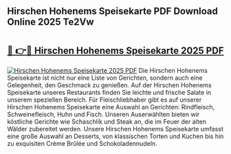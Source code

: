 ## Hirschen Hohenems Speisekarte PDF Download Online 2025 Te2Vw

# <h2><a href="http://gca2g2.nevu.top/?p=Hirschen+Hohenems+Speisekarte">🔗 👉🔴 Hirschen Hohenems Speisekarte 2025 PDF</a></h2>

[![Hirschen Hohenems Speisekarte 2025 PDF](https://i.imgur.com/dBaPXMq.png)](http://gca2g2.nevu.top/?p=Hirschen+Hohenems+Speisekarte)
Die Hirschen Hohenems Speisekarte ist nicht nur eine Liste von Gerichten, sondern auch eine Gelegenheit, den Geschmack zu genießen. Auf der Hirschen Hohenems Speisekarte unseres Restaurants finden Sie leichte und frische Salate in unserem speziellen Bereich. Für Fleischliebhaber gibt es auf unserer Hirschen Hohenems Speisekarte eine Auswahl an Gerichten: Rindfleisch, Schweinefleisch, Huhn und Fisch. Unseren Auserwählten bieten wir köstliche Gerichte wie Schaschlik und Steak an, die im Feuer der alten Wälder zubereitet werden. Unsere Hirschen Hohenems Speisekarte umfasst eine große Auswahl an Desserts, von klassischen Torten und Kuchen bis hin zu exquisiten Crème Brûlée und Schokoladennudeln.
